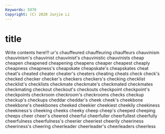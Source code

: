 ```yaml
---
Keywords: 5970
Copyright: (C) 2020 Junjie Li
---
```


# title

Write contents here!!!
ur's
chauffeured 
chauffeuring 
chauffeurs 
chauvinism 
chauvinism's 
chauvinist 
chauvinist's 
chauvinistic 
chauvinists 
cheap
cheapen 
cheapened 
cheapening 
cheapens 
cheaper 
cheapest 
cheaply 
cheapness 
cheapness's 
cheapskate
cheapskate's 
cheapskates 
cheat 
cheat's 
cheated 
cheater 
cheater's 
cheaters 
cheating 
cheats
check 
check's 
checked 
checker 
checker's 
checkers 
checkers's 
checking 
checklist 
checklist's
checklists 
checkmate 
checkmate's 
checkmated 
checkmates 
checkmating 
checkout 
checkout's 
checkouts 
checkpoint
checkpoint's 
checkpoints 
checkroom 
checkroom's 
checkrooms 
checks 
checkup 
checkup's 
checkups 
cheddar
cheddar's 
cheek 
cheek's 
cheekbone 
cheekbone's 
cheekbones 
cheeked 
cheekier 
cheekiest 
cheekily
cheekiness 
cheekiness's 
cheeking 
cheeks 
cheeky 
cheep 
cheep's 
cheeped 
cheeping 
cheeps
cheer 
cheer's 
cheered 
cheerful 
cheerfuller 
cheerfullest 
cheerfully 
cheerfulness 
cheerfulness's 
cheerier
cheeriest 
cheerily 
cheeriness 
cheeriness's 
cheering 
cheerleader 
cheerleader's 
cheerleaders 
cheerless 
